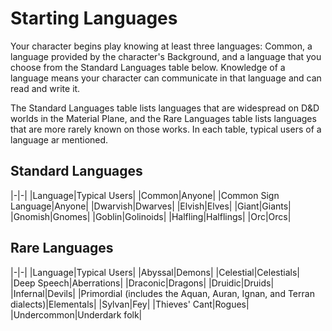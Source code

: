 # Starting Languages

Your character begins play knowing at least three languages: Common, a language provided by the character's Background, and a language that you choose from the Standard Languages table below.
Knowledge of a language means your character can communicate in that language and can read and write it.

The Standard Languages table lists languages that are widespread on D&D worlds in the Material Plane, and the Rare Languages table lists languages that are more rarely known on those works.
In each table, typical users of a language ar mentioned.

## Standard Languages

|-|-|
|Language|Typical Users|
|Common|Anyone|
|Common Sign Language|Anyone|
|Dwarvish|Dwarves|
|Elvish|Elves|
|Giant|Giants|
|Gnomish|Gnomes|
|Goblin|Golinoids|
|Halfling|Halflings|
|Orc|Orcs|

## Rare Languages

|-|-|
|Language|Typical Users|
|Abyssal|Demons|
|Celestial|Celestials|
|Deep Speech|Aberrations|
|Draconic|Dragons|
|Druidic|Druids|
|Infernal|Devils|
|Primordial (includes the Aquan, Auran, Ignan, and Terran dialects)|Elementals|
|Sylvan|Fey|
|Thieves' Cant|Rogues|
|Undercommon|Underdark folk|

